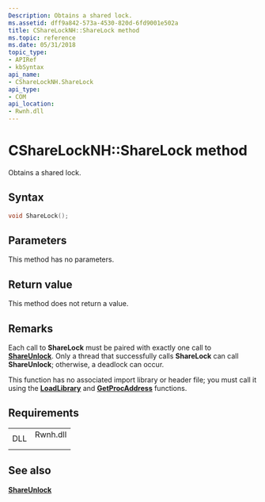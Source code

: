 ```yaml
---
Description: Obtains a shared lock.
ms.assetid: dff9a842-573a-4530-820d-6fd9001e502a
title: CShareLockNH::ShareLock method
ms.topic: reference
ms.date: 05/31/2018
topic_type: 
- APIRef
- kbSyntax
api_name: 
- CShareLockNH.ShareLock
api_type: 
- COM
api_location: 
- Rwnh.dll
---
```


# CShareLockNH::ShareLock method

Obtains a shared lock.

## Syntax


```C++
void ShareLock();
```



## Parameters

This method has no parameters.

## Return value

This method does not return a value.

## Remarks

Each call to **ShareLock** must be paired with exactly one call to [**ShareUnlock**](csharelocknh--shareunlock.md). Only a thread that successfully calls **ShareLock** can call **ShareUnlock**; otherwise, a deadlock can occur.

This function has no associated import library or header file; you must call it using the [**LoadLibrary**](https://msdn.microsoft.com/library/ms684175(v=VS.85).aspx) and [**GetProcAddress**](https://msdn.microsoft.com/library/ms683212(v=VS.85).aspx) functions.

## Requirements



|                |                                                                                     |
|----------------|-------------------------------------------------------------------------------------|
| DLL<br/> | <dl> <dt>Rwnh.dll</dt> </dl> |



## See also

<dl> <dt>

[**ShareUnlock**](csharelocknh--shareunlock.md)
</dt> </dl>

 

 




